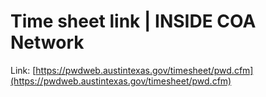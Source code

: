 # Time sheet link \| INSIDE COA Network

Link: [https://pwdweb.austintexas.gov/timesheet/pwd.cfm](https://pwdweb.austintexas.gov/timesheet/pwd.cfm)

